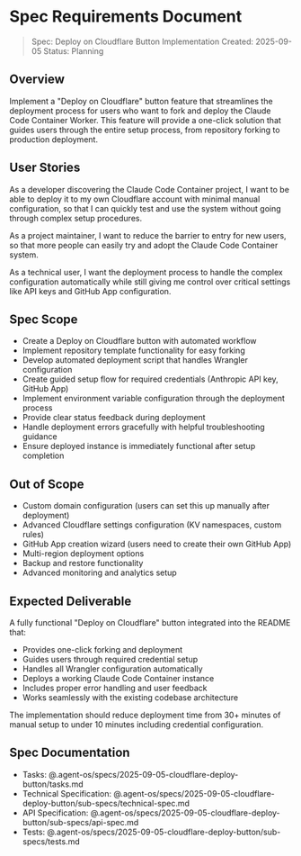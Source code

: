 # Spec Requirements Document

> Spec: Deploy on Cloudflare Button Implementation Created: 2025-09-05 Status:
> Planning

## Overview

Implement a "Deploy on Cloudflare" button feature that streamlines the
deployment process for users who want to fork and deploy the Claude Code
Container Worker. This feature will provide a one-click solution that guides
users through the entire setup process, from repository forking to production
deployment.

## User Stories

As a developer discovering the Claude Code Container project, I want to be able
to deploy it to my own Cloudflare account with minimal manual configuration, so
that I can quickly test and use the system without going through complex setup
procedures.

As a project maintainer, I want to reduce the barrier to entry for new users, so
that more people can easily try and adopt the Claude Code Container system.

As a technical user, I want the deployment process to handle the complex
configuration automatically while still giving me control over critical settings
like API keys and GitHub App configuration.

## Spec Scope

- Create a Deploy on Cloudflare button with automated workflow
- Implement repository template functionality for easy forking
- Develop automated deployment script that handles Wrangler configuration
- Create guided setup flow for required credentials (Anthropic API key, GitHub
  App)
- Implement environment variable configuration through the deployment process
- Provide clear status feedback during deployment
- Handle deployment errors gracefully with helpful troubleshooting guidance
- Ensure deployed instance is immediately functional after setup completion

## Out of Scope

- Custom domain configuration (users can set this up manually after deployment)
- Advanced Cloudflare settings configuration (KV namespaces, custom rules)
- GitHub App creation wizard (users need to create their own GitHub App)
- Multi-region deployment options
- Backup and restore functionality
- Advanced monitoring and analytics setup

## Expected Deliverable

A fully functional "Deploy on Cloudflare" button integrated into the README
that:

- Provides one-click forking and deployment
- Guides users through required credential setup
- Handles all Wrangler configuration automatically
- Deploys a working Claude Code Container instance
- Includes proper error handling and user feedback
- Works seamlessly with the existing codebase architecture

The implementation should reduce deployment time from 30+ minutes of manual
setup to under 10 minutes including credential configuration.

## Spec Documentation

- Tasks: @.agent-os/specs/2025-09-05-cloudflare-deploy-button/tasks.md
- Technical Specification:
  @.agent-os/specs/2025-09-05-cloudflare-deploy-button/sub-specs/technical-spec.md
- API Specification:
  @.agent-os/specs/2025-09-05-cloudflare-deploy-button/sub-specs/api-spec.md
- Tests: @.agent-os/specs/2025-09-05-cloudflare-deploy-button/sub-specs/tests.md
